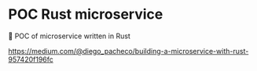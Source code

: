 # POC Rust microservice

:microscope: POC of microservice written in Rust


https://medium.com/@diego_pacheco/building-a-microservice-with-rust-957420f196fc
